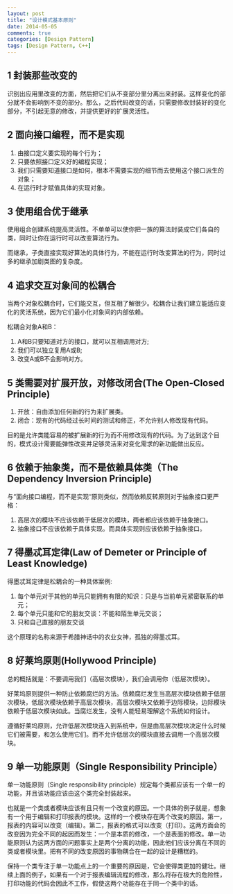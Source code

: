 ```yaml
---
layout: post
title: "设计模式基本原则"
date: 2014-05-05
comments: true
categories: [Design Pattern]
tags: [Design Pattern, C++]
---
```


<div id="outline-container-sec-1" class="outline-2">
<h2 id="sec-1"><span class="section-number-2">1</span> 封装那些改变的</h2>
<div class="outline-text-2" id="text-1">
<p>
识别出应用里改变的方面，然后把它们从不变部分里分离出来封装。这样变化的部分就不会影响到不变的部分。那么，之后代码改变的话，只需要修改封装好的变化部分，不引起无意的修改，并提供更好的扩展灵活性。
</p>
</div>
</div>
<div id="outline-container-sec-2" class="outline-2">
<h2 id="sec-2"><span class="section-number-2">2</span> 面向接口编程，而不是实现</h2>
<div class="outline-text-2" id="text-2">
<ol class="org-ol">
<li>由接口定义要实现的每个行为；
</li>
<li>只要依照接口定义好的编程实现；
</li>
<li>我们只需要知道接口是如何，根本不需要实现的细节而去使用这个接口派生的对象；
</li>
<li>在运行时才赋值具体的实现对象。
</li>
</ol>
</div>
</div>
<div id="outline-container-sec-3" class="outline-2">
<h2 id="sec-3"><span class="section-number-2">3</span> 使用组合优于继承</h2>
<div class="outline-text-2" id="text-3">
<p>
使用组合创建系统提高灵活性。不单单可以使你把一族的算法封装成它们各自的类，同时让你在运行时可以改变算法行为。
</p>

<p>
而继承，子类直接实现好算法的具体行为，不能在运行时改变算法的行为，同时过多的继承加剧类图的复杂度。
</p>

<!-- more -->
</div>
</div>
<div id="outline-container-sec-4" class="outline-2">
<h2 id="sec-4"><span class="section-number-2">4</span> 追求交互对象间的松耦合</h2>
<div class="outline-text-2" id="text-4">
<p>
当两个对象松耦合时，它们能交互，但互相了解很少。松耦合让我们建立能适应变化的灵活系统，因为它们最小化对象间的内部依赖。
</p>

<p>
松耦合对象A和B：
</p>
<ol class="org-ol">
<li>A和B只要知道对方的接口，就可以互相调用对方;
</li>
<li>我们可以独立复用A或B;
</li>
<li>改变A或B不会影响对方。
</li>
</ol>
</div>
</div>

<div id="outline-container-sec-5" class="outline-2">
<h2 id="sec-5"><span class="section-number-2">5</span> 类需要对扩展开放，对修改闭合(The Open-Closed Principle)</h2>
<div class="outline-text-2" id="text-5">
<ol class="org-ol">
<li>开放：自由添加任何新的行为来扩展类。
</li>
<li>闭合：现有的代码经过长时间的测试和修正，不允许别人修改现有代码。
</li>
</ol>

<p>
目的是允许类能容易的被扩展新的行为而不用修改现有的代码。为了达到这个目的，模式设计需要能弹性改变并足够灵活来对变化需求的新功能做出反应。
</p>
</div>
</div>
<div id="outline-container-sec-6" class="outline-2">
<h2 id="sec-6"><span class="section-number-2">6</span> 依赖于抽象类，而不是依赖具体类（The Dependency Inversion Principle)</h2>
<div class="outline-text-2" id="text-6">
<p>
与“面向接口编程，而不是实现“原则类似，然而依赖反转原则对于抽象接口更严格：
</p>

<ol class="org-ol">
<li>高层次的模块不应该依赖于低层次的模块，两者都应该依赖于抽象接口。
</li>
<li>抽象接口不应该依赖于具体实现。而具体实现则应该依赖于抽象接口。
</li>
</ol>
</div>
</div>
<div id="outline-container-sec-7" class="outline-2">
<h2 id="sec-7"><span class="section-number-2">7</span> 得墨忒耳定律(Law of Demeter or Principle of Least Knowledge)</h2>
<div class="outline-text-2" id="text-7">
<p>
得墨忒耳定律是松耦合的一种具体案例:
</p>
<ol class="org-ol">
<li>每个单元对于其他的单元只能拥有有限的知识：只是与当前单元紧密联系的单元；
</li>
<li>每个单元只能和它的朋友交谈：不能和陌生单元交谈；
</li>
<li>只和自己直接的朋友交谈
</li>
</ol>

<p>
这个原理的名称来源于希腊神话中的农业女神，孤独的得墨忒耳。
</p>
</div>
</div>
<div id="outline-container-sec-8" class="outline-2">
<h2 id="sec-8"><span class="section-number-2">8</span> 好莱坞原则(Hollywood Principle)</h2>
<div class="outline-text-2" id="text-8">
<p>
总的概括就是：不要调用我们（高层次模块），我们会调用你（低层次模块）。
</p>

<p>
好莱坞原则提供一种防止依赖腐烂的方法。依赖腐烂发生当高层次模块依赖于低层次模块，低层次模块依赖于高层次模块，高层次模块又依赖于边际模块，边际模块依赖于低层次模块如此。当腐烂发生，没有人能轻易理解这个系统如何设计。
</p>

<p>
遵循好莱坞原则，允许低层次模块连入到系统中，但是由高层次模块决定什么时候它们被需要，和怎么使用它们。而不允许低层次的模块直接去调用一个高层次模块。
</p>
</div>
</div>
<div id="outline-container-sec-9" class="outline-2">
<h2 id="sec-9"><span class="section-number-2">9</span> 单一功能原则（Single Responsibility Principle）</h2>
<div class="outline-text-2" id="text-9">
<p>
单一功能原则（Single responsibility principle）规定每个类都应该有一个单一的功能，并且该功能应该由这个类完全封装起来。
</p>

<p>
也就是一个类或者模块应该有且只有一个改变的原因。一个具体的例子就是，想象有一个用于编辑和打印报表的模块。这样的一个模块存在两个改变的原因。第一，报表的内容可以改变（编辑）。第二，报表的格式可以改变（打印）。这两方面会的改变因为完全不同的起因而发生：一个是本质的修改，一个是表面的修改。单一功能原则认为这两方面的问题事实上是两个分离的功能，因此他们应该分离在不同的类或者模块里。把有不同的改变原因的事物耦合在一起的设计是糟糕的。
</p>

<p>
保持一个类专注于单一功能点上的一个重要的原因是，它会使得类更加的健壮。继续上面的例子，如果有一个对于报表编辑流程的修改，那么将存在极大的危险性，打印功能的代码会因此不工作，假使这两个功能存在于同一个类中的话。
</p>
</div>
</div>
